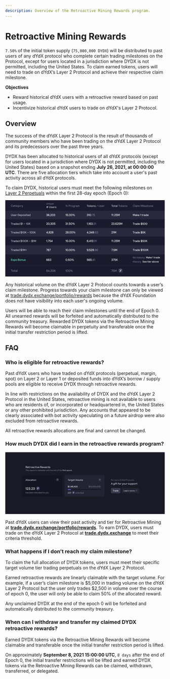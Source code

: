 ```yaml
---
description: Overview of the Retroactive Mining Rewards program.
---
```


# Retroactive Mining Rewards

`7.50%` of the initial token supply (`75,000,000 DYDX`) will be distributed to past users of any dYdX protocol who complete certain trading milestones on the Protocol, except for users located in a jurisdiction where DYDX is not permitted, including the United States. To claim earned tokens, users will need to trade on dYdX’s Layer 2 Protocol and achieve their respective claim milestone.

**Objectives**

* Reward historical dYdX users with a retroactive reward based on past usage.
* Incentivize historical dYdX users to trade on dYdX's Layer 2 Protocol.

## Overview

The success of the dYdX Layer 2 Protocol is the result of thousands of community members who have been trading on the dYdX Layer 2 Protocol and its predecessors over the past three years.

DYDX has been allocated to historical users of all dYdX protocols (except for users located in a jurisdiction where DYDX is not permitted, including the United States) based on a snapshot ending **July 26, 2021, at 00:00:00 UTC**. There are five allocation tiers which take into account a user's past activity across all dYdX protocols.

To claim DYDX, historical users must meet the following milestones on [Layer 2 Perpetuals](https://trade.dydx.exchange) within the first 28-day epoch (Epoch 0):

![](../.gitbook/assets/buckets.png)

Any historical volume on the dYdX Layer 2 Protocol counts towards a user’s claim milestone. Progress towards your claim milestone can only be viewed at [trade.dydx.exchange/portfolio/rewards](https://trade.dydx.exchange/portfolio/rewards) because the dYdX Foundation does not have visibility into each user's ongoing volume.

Users will be able to reach their claim milestones until the end of Epoch 0. All unearned rewards will be forfeited and automatically distributed to the community treasury. Rewarded DYDX tokens via the Retroactive Mining Rewards will become claimable in perpetuity and transferable once the initial transfer restriction period is lifted.

## **FAQ**

### **Who is eligible for retroactive rewards?**

Past dYdX users who have traded on dYdX protocols (perpetual, margin, spot) on Layer 2 or Layer 1 or deposited funds into dYdX’s borrow / supply pools are eligible to receive DYDX through retroactive rewards.

In line with restrictions on the availability of DYDX and the dYdX Layer 2 Protocol in the United States, retroactive mining is not available to users who are residents of, or incorporated or headquartered in, the United States or any other prohibited jurisdiction. Any accounts that appeared to be clearly associated with bot activity speculating on a future airdrop were also excluded from retroactive rewards.

All retroactive rewards allocations are final and cannot be changed.

### How much DYDX did I earn in the retroactive rewards program?

![View claim milestone and progress](<../.gitbook/assets/image (58).png>)

Past dYdX users can view their past activity and tier for Retroactive Mining at [**trade.dydx.exchange/portfolio/rewards**](https://trade.dydx.exchange/portfolio/rewards). To earn DYDX, users must trade on the dYdX Layer 2 Protocol at [**trade.dydx.exchange**](https://trade.dydx.exchange/) to meet their criteria threshold.

### What happens if I don’t reach my claim milestone?

To claim the full allocation of DYDX tokens, users must meet their specific target volume tier trading perpetuals on the dYdX Layer 2 Protocol.

Earned retroactive rewards are linearly claimable with the target volume. For example, if a user’s claim milestone is $5,000 in trading volume on the dYdX Layer 2 Protocol but the user only trades $2,500 in volume over the course of epoch 0, the user will only be able to claim 50% of the allocated reward.

Any unclaimed DYDX at the end of the epoch 0 will be forfeited and automatically distributed to the community treasury.

### When can I withdraw and transfer my claimed DYDX retroactive rewards?

Earned DYDX tokens via the Retroactive Mining Rewards will become claimable and transferable once the initial transfer restriction period is lifted.

On approximately **September 8, 2021 15:00:00 UTC**, `8 days` after the end of Epoch 0, the initial transfer restrictions will be lifted and earned DYDX tokens via the Retroactive Mining Rewards can be claimed, withdrawn, transferred, or delegated.
